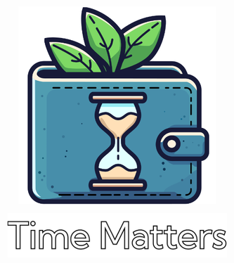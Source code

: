 <p align="center">  
<img src="docs/images/app_icon.svg" width=450px/>  
<br>
<br>
<img src="docs/images/app_name.png" width=500px/>  
</p>